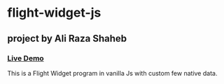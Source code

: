 # flight-widget-js

## project by **Ali Raza Shaheb**

### [Live Demo](https://arz-flight-wdgt-js.netlify.app/)

This is a Flight Widget program in vanilla Js with custom few native data.
